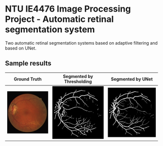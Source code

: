 # NTU IE4476 Image Processing Project - Automatic retinal segmentation system

Two automatic retinal segmentation systems based on adaptive filtering and based on UNet.

## Sample results
| Ground Truth             |  Segmented by Thresholding | Segmented by UNet
:-------------------------:|:-------------------------: |:-------------------------:
![](26_training.tif)  |  ![](26_inf_threshold.gif) | ![](26_inf_unet.gif)
